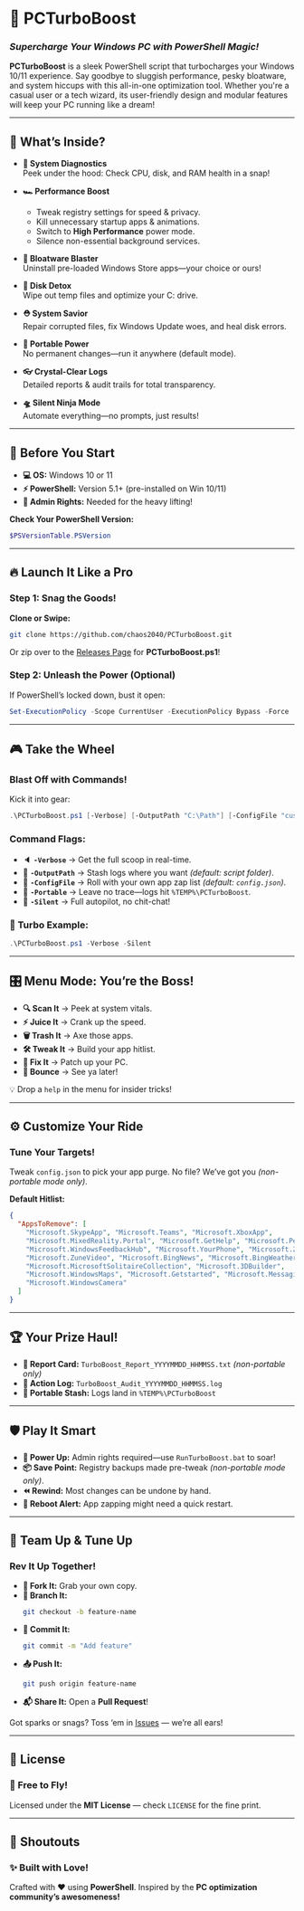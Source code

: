
# 🚀 **PCTurboBoost**  
### *Supercharge Your Windows PC with PowerShell Magic!*  

**PCTurboBoost** is a sleek PowerShell script that turbocharges your Windows 10/11 experience. Say goodbye to sluggish performance, pesky bloatware, and system hiccups with this all-in-one optimization tool. Whether you're a casual user or a tech wizard, its user-friendly design and modular features will keep your PC running like a dream!  

---

## 🌟 **What’s Inside?**  
- **🔬 System Diagnostics**  
  Peek under the hood: Check CPU, disk, and RAM health in a snap!  

- **🏎️ Performance Boost**  
  - Tweak registry settings for speed & privacy.  
  - Kill unnecessary startup apps & animations.  
  - Switch to **High Performance** power mode.  
  - Silence non-essential background services.  

- **🧼 Bloatware Blaster**  
  Uninstall pre-loaded Windows Store apps—your choice or ours!  

- **🧹 Disk Detox**  
  Wipe out temp files and optimize your C: drive.  

- **⛑️ System Savior**  
  Repair corrupted files, fix Windows Update woes, and heal disk errors.  

- **🧳 Portable Power**  
  No permanent changes—run it anywhere (default mode).  

- **👓 Crystal-Clear Logs**  
  Detailed reports & audit trails for total transparency.  

- **🛸 Silent Ninja Mode**  
  Automate everything—no prompts, just results!  

---

## 🧩 **Before You Start**  
- **💻 OS:** Windows 10 or 11  
- **⚡ PowerShell:** Version 5.1+ (pre-installed on Win 10/11)  
- **🔑 Admin Rights:** Needed for the heavy lifting!  

**Check Your PowerShell Version:**  
```powershell
$PSVersionTable.PSVersion  
```

---

## **🔥 Launch It Like a Pro**  

### **Step 1: Snag the Goods!**  
**Clone or Swipe:**  
```bash
git clone https://github.com/chaos2040/PCTurboBoost.git
```  
Or zip over to the [Releases Page](https://github.com/chaos2040/PCTurboBoost) for **PCTurboBoost.ps1**!  

### **Step 2: Unleash the Power (Optional)**  
If PowerShell’s locked down, bust it open:  
```powershell
Set-ExecutionPolicy -Scope CurrentUser -ExecutionPolicy Bypass -Force
```

---

## **🎮 Take the Wheel**  

### **Blast Off with Commands!**  
Kick it into gear:  
```powershell
.\PCTurboBoost.ps1 [-Verbose] [-OutputPath "C:\Path"] [-ConfigFile "custom.json"] [-Portable] [-Silent]
```

### **Command Flags:**  
- 🔈 **`-Verbose`** → Get the full scoop in real-time.  
- 📁 **`-OutputPath`** → Stash logs where you want *(default: script folder)*.  
- 📃 **`-ConfigFile`** → Roll with your own app zap list *(default: `config.json`)*.  
- 🌆 **`-Portable`** → Leave no trace—logs hit `%TEMP%\PCTurboBoost`.  
- 🤫 **`-Silent`** → Full autopilot, no chit-chat!  

### **🚀 Turbo Example:**  
```powershell
.\PCTurboBoost.ps1 -Verbose -Silent
```

---

## **🎛️ Menu Mode: You’re the Boss!**  
- **🔍 Scan It** → Peek at system vitals.  
- **⚡ Juice It** → Crank up the speed.  
- **🗑️ Trash It** → Axe those apps.  
- **🛠️ Tweak It** → Build your app hitlist.  
- **🔧 Fix It** → Patch up your PC.  
- **👋 Bounce** → See ya later!  

💡 Drop a `help` in the menu for insider tricks!  

---

## **⚙️ Customize Your Ride**  

### **Tune Your Targets!**  
Tweak `config.json` to pick your app purge. No file? We’ve got you *(non-portable mode only)*.  

**Default Hitlist:**  
```json
{
  "AppsToRemove": [
    "Microsoft.SkypeApp", "Microsoft.Teams", "Microsoft.XboxApp", 
    "Microsoft.MixedReality.Portal", "Microsoft.GetHelp", "Microsoft.People", 
    "Microsoft.WindowsFeedbackHub", "Microsoft.YourPhone", "Microsoft.ZuneMusic", 
    "Microsoft.ZuneVideo", "Microsoft.BingNews", "Microsoft.BingWeather", 
    "Microsoft.MicrosoftSolitaireCollection", "Microsoft.3DBuilder", 
    "Microsoft.WindowsMaps", "Microsoft.Getstarted", "Microsoft.Messaging", 
    "Microsoft.WindowsCamera"
  ]
}
```

---

## **🏆 Your Prize Haul!**  
- **📄 Report Card:** `TurboBoost_Report_YYYYMMDD_HHMMSS.txt` *(non-portable only)*  
- **📜 Action Log:** `TurboBoost_Audit_YYYYMMDD_HHMMSS.log`  
- **📂 Portable Stash:** Logs land in `%TEMP%\PCTurboBoost`  

---

## **🛡 Play It Smart**  
- **🔑 Power Up:** Admin rights required—use `RunTurboBoost.bat` to soar!  
- **📦 Save Point:** Registry backups made pre-tweak *(non-portable mode only)*.  
- **⏪ Rewind:** Most changes can be undone by hand.  
- **🔄 Reboot Alert:** App zapping might need a quick restart.  

---

## **🤝 Team Up & Tune Up**  

### **Rev It Up Together!**  
- **🍴 Fork It:** Grab your own copy.  
- **🌿 Branch It:**  
  ```bash
  git checkout -b feature-name
  ```
- **💾 Commit It:**  
  ```bash
  git commit -m "Add feature"
  ```
- **📤 Push It:**  
  ```bash
  git push origin feature-name
  ```
- **📬 Share It:** Open a **Pull Request**!  

Got sparks or snags? Toss ‘em in [Issues](https://github.com/chaos2024/PCTurboBoost/issues) — we’re all ears!  

---

## **📜 License**  

### **🛫 Free to Fly!**  
Licensed under the **MIT License** — check `LICENSE` for the fine print.  

---

## **💙 Shoutouts**  

### **✨ Built with Love!**  
Crafted with ❤️ using **PowerShell**. Inspired by the **PC optimization community’s awesomeness!**  
